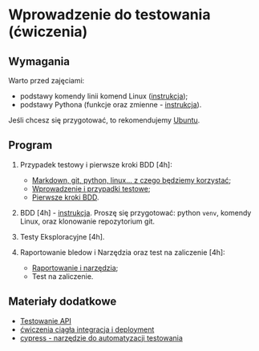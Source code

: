 # Wprowadzenie do testowania (ćwiczenia)

## Wymagania

Warto przed zajęciami:

- podstawy komendy linii komend Linux ([instrukcja](https://github.com/wojciech11/se_software_build_automation_tools/blob/master/00_intro/README_pl.md));
- podstawy Pythona (funkcje oraz zmienne - [instrukcja](00_podstawy/python.md)).

Jeśli chcesz się przygotować, to rekomendujemy [Ubuntu](https://wiki.ubuntu.com/Releases).

## Program

1. Przypadek testowy i pierwsze kroki BDD [4h]:

   - [Markdown, git, python, linux... z czego będziemy korzystać](00_podstawy/);
   - [Wprowadzenie i przypadki testowe](01_przypadek_testowy);
   - [Pierwsze kroki BDD](https://github.com/wojciech11/se_bdd_basics).

2. BDD [4h] - [instrukcja](https://github.com/wojciech11/se_bdd_basics). Proszę się przygotować: python `venv`, komendy Linux, oraz klonowanie repozytorium git.

3. Testy Eksploracyjne [4h].

4. Raportowanie bledow i Narzędzia oraz test na zaliczenie [4h]:

   - [Raportowanie i narzędzia](https:////github.com/wojciech11/se_bug_raporting_and_issue_tracking_tools);
   - Test na zaliczenie.

## Materiały dodatkowe

- [Testowanie API](https://github.com/wojciech11/se_http_api_testing_quickstart)
- [ćwiczenia ciągła integracja i deployment](https://github.com/wojciech11/se_continuous_delivery_and_deployment)
- [cypress - narzędzie do automatyzacji testowania](https://www.cypress.io/)
